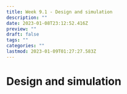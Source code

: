```yaml
---
title: Week 9.1 - Design and simulation
description: ""
date: 2023-01-08T23:12:52.416Z
preview: ""
draft: false
tags: ""
categories: ""
lastmod: 2023-01-09T01:27:27.583Z
---
```

# Design and simulation